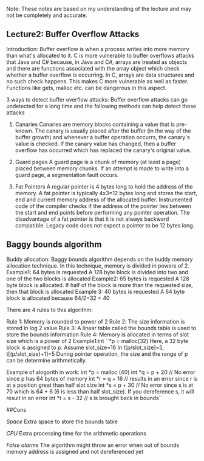 Note: These notes are based on my understanding of the lecture and may not be completely and accurate.

Lecture2: Buffer Overflow Attacks
---------------------------------

Introduction:
Buffer overflow is when a process writes into more memory than what's allocated to it.                                        C is more vulnerable to buffer overflows attacks that Java
and C# because, in Java and C#, arrays are treated as objects and there are
functions associated with the array object which check whether a buffer
overflow is occurring. In C, arrays are data structures and no such check
happens. This makes C more vulnerable as well as faster. Functions like gets,
malloc etc. can be dangerous in this aspect.

3 ways to detect buffer overflow attacks:
Buffer overflow attacks can go undetected for a long time and the following
methods can help detect these attacks

1. Canaries 
Canaries are memory blocks containing a value that is pre-known. The canary is
usually placed after the buffer (in the way of the buffer growth) and whenever
a buffer operation occurrs, the canary's
value is checked. If the canary value has changed, then a buffer overflow has
occurred which has replaced the canary's original value. 

2. Guard pages
A guard page is a chunk of memory (at least a page) placed between memory
chunks. If an attempt is made to write into a guard page, a segmentation fault
occurs.

3. Fat Pointers
A regular pointer is 4 bytes long to hold the address of the memory. A fat
pointer is typically 4x3=12 bytes long and stores the start, end and current memory
address of the allocated buffer. Instrumented code of the compiler
checks if the address of the pointer lies between the start and end points
before performing any pointer operation. The disadvantage of a fat pointer is
that it is not always backward compatible. Legacy code does not expect a
pointer to be 12 bytes long.

Baggy bounds algorithm
-----------------------

Buddy allocation:
Baggy bounds algorithm depends on the buddy memory allocation technique. In
this technique, memory is divided in powers of 2. 
Example1: 64 bytes is requested
A 128 byte block is divided into two and one of the two blocks is allocated
Example2: 65 bytes is requested
A 128 byte block is allocated. If half of the block is more than the
requested size, then that block is allocated
Example 3: 40 bytes is requested
A 64 byte block is allocated because 64/2=32 < 40

There are 4 rules to this algorithm:

Rule 1: Memory is rounded to power of 2
Rule 2: The size information is stored in log 2 value
Rule 3: A linear table called the bounds table is used to store the bounds
information
Rule 4: Memory is allocated in terms of slot size which is a power of 2
Example1:int ``*p = malloc(32)
Here, a 32 byte block is assigned to p. Assume slot_size=16
In t[p/slot_size]=5, t[(p/slot_size)+1]=5
During pointer operation, the size and the range of p can be determine
arithmetically.

Example of alogorith in work:
int *p = malloc (40)
int *q = p + 20 // No error since p has 64 bytes of memory
int *r = q + 16 // results in an error since r is at a position great than
half slot size
int *s = p + 30 // No error since s is at 70 which is 64 + 6 (6 is less than
half slot_size). If you dereference s, it will result in an error
int *t = s - 32 // s is brought back in bounds``
 
##Cons

*Space*
	Extra space to store the bounds table

*CPU*
	Extra processing time for the arithmetic operations

*False alarms*
 	The algorithm might throw an error when out of bounds memory address is assigned and not dereferenced yet

